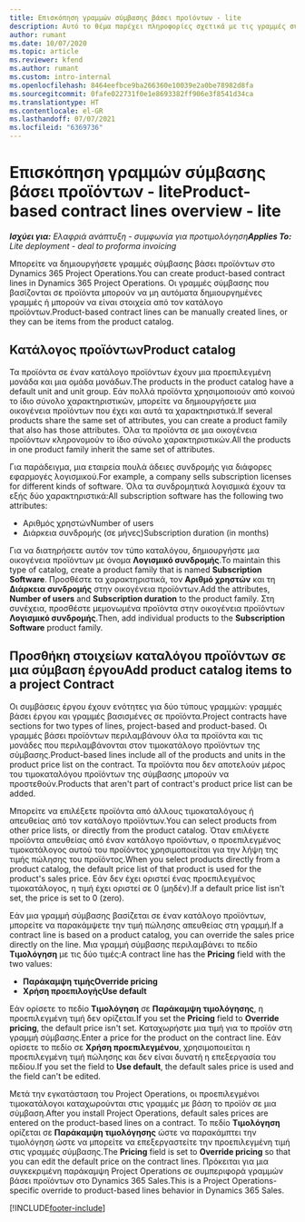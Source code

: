 ```yaml
---
title: Επισκόπηση γραμμών σύμβασης βάσει προϊόντων - lite
description: Αυτό το θέμα παρέχει πληροφορίες σχετικά με τις γραμμές σύμβασης βάσει προϊόντων.
author: rumant
ms.date: 10/07/2020
ms.topic: article
ms.reviewer: kfend
ms.author: rumant
ms.custom: intro-internal
ms.openlocfilehash: 8464eefbce9ba266360e10039e2a0be78982d8fa
ms.sourcegitcommit: 0fafe022731f0e1e8693382ff906e3f8541d34ca
ms.translationtype: HT
ms.contentlocale: el-GR
ms.lasthandoff: 07/07/2021
ms.locfileid: "6369736"
---
```

# <a name="product-based-contract-lines-overview---lite"></a><span data-ttu-id="ad644-103">Επισκόπηση γραμμών σύμβασης βάσει προϊόντων - lite</span><span class="sxs-lookup"><span data-stu-id="ad644-103">Product-based contract lines overview - lite</span></span>

<span data-ttu-id="ad644-104">_**Ισχύει για:** Ελαφριά ανάπτυξη - συμφωνία για προτιμολόγηση_</span><span class="sxs-lookup"><span data-stu-id="ad644-104">_**Applies To:** Lite deployment - deal to proforma invoicing_</span></span>

<span data-ttu-id="ad644-105">Μπορείτε να δημιουργήσετε γραμμές σύμβασης βάσει προϊόντων στο Dynamics 365 Project Operations.</span><span class="sxs-lookup"><span data-stu-id="ad644-105">You can create product-based contract lines in Dynamics 365 Project Operations.</span></span> <span data-ttu-id="ad644-106">Οι γραμμές σύμβασης που βασίζονται σε προϊόντα μπορούν να μη αυτόματα δημιουργημένες γραμμές ή μπορούν να είναι στοιχεία από τον κατάλογο προϊόντων.</span><span class="sxs-lookup"><span data-stu-id="ad644-106">Product-based contract lines can be manually created lines, or they can be items from the product catalog.</span></span>

## <a name="product-catalog"></a><span data-ttu-id="ad644-107">Κατάλογος προϊόντων</span><span class="sxs-lookup"><span data-stu-id="ad644-107">Product catalog</span></span>

<span data-ttu-id="ad644-108">Τα προϊόντα σε έναν κατάλογο προϊόντων έχουν μια προεπιλεγμένη μονάδα και μια ομάδα μονάδων.</span><span class="sxs-lookup"><span data-stu-id="ad644-108">The products in the product catalog have a default unit and unit group.</span></span> <span data-ttu-id="ad644-109">Εάν πολλά προϊόντα χρησιμοποιούν από κοινού το ίδιο σύνολο χαρακτηριστικών, μπορείτε να δημιουργήσετε μια οικογένεια προϊόντων που έχει και αυτά τα χαρακτηριστικά.</span><span class="sxs-lookup"><span data-stu-id="ad644-109">If several products share the same set of attributes, you can create a product family that also has those attributes.</span></span> <span data-ttu-id="ad644-110">Όλα τα προϊόντα σε μια οικογένεια προϊόντων κληρονομούν το ίδιο σύνολο χαρακτηριστικών.</span><span class="sxs-lookup"><span data-stu-id="ad644-110">All the products in one product family inherit the same set of attributes.</span></span>

<span data-ttu-id="ad644-111">Για παράδειγμα, μια εταιρεία πουλά άδειες συνδρομής για διάφορες εφαρμογές λογισμικού.</span><span class="sxs-lookup"><span data-stu-id="ad644-111">For example, a company sells subscription licenses for different kinds of software.</span></span> <span data-ttu-id="ad644-112">Όλα τα συνδρομητικά λογισμικά έχουν τα εξής δύο χαρακτηριστικά:</span><span class="sxs-lookup"><span data-stu-id="ad644-112">All subscription software has the following two attributes:</span></span>

- <span data-ttu-id="ad644-113">Αριθμός χρηστών</span><span class="sxs-lookup"><span data-stu-id="ad644-113">Number of users</span></span>
- <span data-ttu-id="ad644-114">Διάρκεια συνδρομής (σε μήνες)</span><span class="sxs-lookup"><span data-stu-id="ad644-114">Subscription duration (in months)</span></span>

<span data-ttu-id="ad644-115">Για να διατηρήσετε αυτόν τον τύπο καταλόγου, δημιουργήστε μια οικογένεια προϊόντων με όνομα **Λογισμικό συνδρομής**.</span><span class="sxs-lookup"><span data-stu-id="ad644-115">To maintain this type of catalog, create a product family that is named **Subscription Software**.</span></span> <span data-ttu-id="ad644-116">Προσθέστε τα χαρακτηριστικά, τον **Αριθμό χρηστών** και τη **Διάρκεια συνδρομής** στην οικογένεια προϊόντων.</span><span class="sxs-lookup"><span data-stu-id="ad644-116">Add the attributes, **Number of users** and **Subscription duration** to the product family.</span></span> <span data-ttu-id="ad644-117">Στη συνέχεια, προσθέστε μεμονωμένα προϊόντα στην οικογένεια προϊόντων **Λογισμικό συνδρομής**.</span><span class="sxs-lookup"><span data-stu-id="ad644-117">Then, add individual products to the **Subscription Software** product family.</span></span>

## <a name="add-product-catalog-items-to-a-project-contract"></a><span data-ttu-id="ad644-118">Προσθήκη στοιχείων καταλόγου προϊόντων σε μια σύμβαση έργου</span><span class="sxs-lookup"><span data-stu-id="ad644-118">Add product catalog items to a project Contract</span></span>

<span data-ttu-id="ad644-119">Οι συμβάσεις έργου έχουν ενότητες για δύο τύπους γραμμών: γραμμές βάσει έργου και γραμμές βασισμένες σε προϊόντα.</span><span class="sxs-lookup"><span data-stu-id="ad644-119">Project contracts have sections for two types of lines, project-based and product-based.</span></span> <span data-ttu-id="ad644-120">Οι γραμμές βάσει προϊόντων περιλαμβάνουν όλα τα προϊόντα και τις μονάδες που περιλαμβάνονται στον τιμοκατάλογο προϊόντων της σύμβασης.</span><span class="sxs-lookup"><span data-stu-id="ad644-120">Product-based lines include all of the products and units in the product price list on the contract.</span></span> <span data-ttu-id="ad644-121">Τα προϊόντα που δεν αποτελούν μέρος του τιμοκαταλόγου προϊόντων της σύμβασης μπορούν να προστεθούν.</span><span class="sxs-lookup"><span data-stu-id="ad644-121">Products that aren't part of contract's product price list can be added.</span></span>

<span data-ttu-id="ad644-122">Μπορείτε να επιλέξετε προϊόντα από άλλους τιμοκαταλόγους ή απευθείας από τον κατάλογο προϊόντων.</span><span class="sxs-lookup"><span data-stu-id="ad644-122">You can select products from other price lists, or directly from the product catalog.</span></span> <span data-ttu-id="ad644-123">Όταν επιλέγετε προϊόντα απευθείας από έναν κατάλογο προϊόντων, ο προεπιλεγμένος τιμοκατάλογος αυτού του προϊόντος χρησιμοποιείται για την λήψη της τιμής πώλησης του προϊόντος.</span><span class="sxs-lookup"><span data-stu-id="ad644-123">When you select products directly from a product catalog, the default price list of that product is used for the product's sales price.</span></span> <span data-ttu-id="ad644-124">Εάν δεν έχει οριστεί ένας προεπιλεγμένος τιμοκατάλογος, η τιμή έχει οριστεί σε 0 (μηδέν).</span><span class="sxs-lookup"><span data-stu-id="ad644-124">If a default price list isn't set, the price is set to 0 (zero).</span></span>

<span data-ttu-id="ad644-125">Εάν μια γραμμή σύμβασης βασίζεται σε έναν κατάλογο προϊόντων, μπορείτε να παρακάμψετε την τιμή πώλησης απευθείας στη γραμμή.</span><span class="sxs-lookup"><span data-stu-id="ad644-125">If a contract line is based on a product catalog, you can override the sales price directly on the line.</span></span> <span data-ttu-id="ad644-126">Μια γραμμή σύμβασης περιλαμβάνει το πεδίο **Τιμολόγηση** με τις δύο τιμές:</span><span class="sxs-lookup"><span data-stu-id="ad644-126">A contract line has the **Pricing** field with the two values:</span></span>

- <span data-ttu-id="ad644-127">**Παράκαμψη τιμής**</span><span class="sxs-lookup"><span data-stu-id="ad644-127">**Override pricing**</span></span>
- <span data-ttu-id="ad644-128">**Χρήση προεπιλογής**</span><span class="sxs-lookup"><span data-stu-id="ad644-128">**Use default**</span></span>

<span data-ttu-id="ad644-129">Εάν ορίσετε το πεδίο **Τιμολόγηση** σε **Παράκαμψη τιμολόγησης**, η προεπιλεγμένη τιμή δεν ορίζεται.</span><span class="sxs-lookup"><span data-stu-id="ad644-129">If you set the **Pricing** field to **Override pricing**, the default price isn't set.</span></span> <span data-ttu-id="ad644-130">Καταχωρήστε μια τιμή για το προϊόν στη γραμμή σύμβασης.</span><span class="sxs-lookup"><span data-stu-id="ad644-130">Enter a price for the product on the contract line.</span></span> <span data-ttu-id="ad644-131">Εάν ορίσετε το πεδίο σε **Χρήση προεπιλεγμένου**, χρησιμοποιείται η προεπιλεγμένη τιμή πώλησης και δεν είναι δυνατή η επεξεργασία του πεδίου.</span><span class="sxs-lookup"><span data-stu-id="ad644-131">If you set the field to **Use default**, the default sales price is used and the field can't be edited.</span></span>

<span data-ttu-id="ad644-132">Μετά την εγκατάσταση του Project Operations, οι προεπιλεγμένοι τιμοκατάλογοι καταχωρούνται στις γραμμές με βάση το προϊόν σε μια σύμβαση.</span><span class="sxs-lookup"><span data-stu-id="ad644-132">After you install Project Operations, default sales prices are entered on the product-based lines on a contract.</span></span> <span data-ttu-id="ad644-133">Το πεδίο **Τιμολόγηση** ορίζεται σε **Παράκαμψη τιμολόγησης** ώστε να παρακάμπτει την τιμολόγηση ώστε να μπορείτε να επεξεργαστείτε την προεπιλεγμένη τιμή στις γραμμές σύμβασης.</span><span class="sxs-lookup"><span data-stu-id="ad644-133">The **Pricing** field is set to **Override pricing** so that you can edit the default price on the contract lines.</span></span> <span data-ttu-id="ad644-134">Πρόκειται για μια συγκεκριμένη παράκαμψη Project Operations σε συμπεριφορά γραμμών βάσει προϊόντων στο Dynamics 365 Sales.</span><span class="sxs-lookup"><span data-stu-id="ad644-134">This is a Project Operations-specific override to product-based lines behavior in Dynamics 365 Sales.</span></span>


[!INCLUDE[footer-include](../../includes/footer-banner.md)]